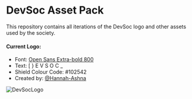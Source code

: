 # DevSoc Asset Pack
This repository contains all iterations of the DevSoc logo and other assets used by the society.

#### Current Logo:
- Font: [Open Sans Extra-bold 800](https://fonts.google.com/specimen/Open+Sans?query=Open+sans)
- Text: [ } E V S O C _
- Shield Colour Code: #102542 
- Created by: [@Hannah-Ashna](https://github.com/Hannah-Ashna)

![DevSocLogo](https://github.com/NTUDevSoc/Asset-Pack/blob/master/Current%20Logo/Logo.png)
